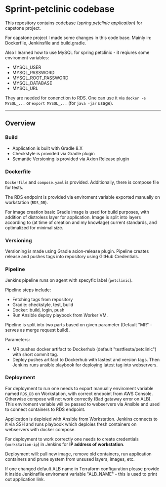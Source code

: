 # Sprint-petclinic codebase

This repository contains codebase (*spring petclinic application*) for capstone project.

For capstone project I made some changes in this code base. Mainly in: Dockerfile, Jenkinsfile and build.gradle.

Also I learned how to use MySQL for spring petclinic - it reqiures some enviroment variables:

* MYSQL_USER
* MYSQL_PASSWORD
* MYSQL_ROOT_PASSWORD
* MYSQL_DATABASE
* MYSQL_URL

They are needed for conenction to RDS. One can use it via `docker -e MYSQL_...` or `export MYSQL_...` (for `java -jar` usage).

<hr>

## Overview

### Build

* Application is built with Gradle 8.X
* Checkstyle is provided via Gradle plugin
* Semantic Versioning is provided via Axion Release plugin

### Dockerfile

`Dockerfile` and `compose.yaml` is provided. Additionally, there is compose file for tests.

The RDS endpoint is provided via enviroment variable exported manually on workstation (`RDS_DB`).

For image creation basic Gradle image is used for build purposes, with addition of distroless layer for application. Image is split into layers according to (at time of creation and my knowlage) current standards, and optimalized for minimal size.

### Versioning

Versioning is made using Gradle axion-release plugin. Pipeline creates release and pushes tags into repository using GitHub Credentials.

### Pipeline

Jenkins pipeline runs on agent with specyfic label (`petclinic`).

Pipeline steps include:

* Fetching tags from repository
* Gradle: checkstyle, test, build
* Docker: build, login, push
* Run Ansible deploy playbook from Worker VM.

Pipeline is split into two parts based on given parameter (Default "MR" - serves as merge request build).

Parameters:

* MR pushes docker artifact to Dockerhub (default "testfiesta/petclinic") with short commit tag.
* Deploy pushes artifact to Dockerhub with lastest and version tags. Then Jenkins runs ansible playbook for deploying latest tag into webservers.

### Deployment

For deployment to run one needs to export manually enviroment variable named `RDS_DB` on Workstation, with correct endpoint from AWS Console. Otherwise compose will not work correctly (Bad gataway error on ALB). This enviroment variable will be passed to webservers via Ansible and used to connect containers to RDS endpoint.

Application is deploied with Ansible from Workstation. Jenkins connects to it via SSH and runs playbook which deploies fresh containers on webservers with docker compose.

For deployment to work correctly one needs to create credentials (`workstation-ip`) in Jenkins for **IP address of workstation**.

Deployment will: pull new image, remove old containers, run application containers and prune system from unsused layers, images, etc.

If one changed default ALB name in Terraform configuration please provide it inside Jenkinsfile enviroment variable "ALB_NAME" - this is used to print out application link.
